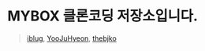 # MYBOX 클론코딩 저장소입니다.
> [iblug](https://github.com/iblug), [YooJuHyeon](https://github.com/YooJuHyeon), [thebjko](https://github.com/thebjko)

